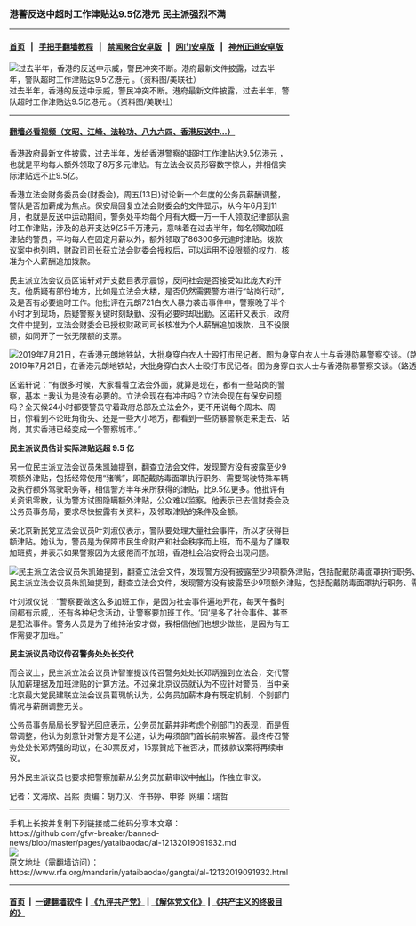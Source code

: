 ### 港警反送中超时工作津贴达9.5亿港元    民主派强烈不满
------------------------

#### [首页](https://github.com/gfw-breaker/banned-news/blob/master/README.md) &nbsp;&nbsp;|&nbsp;&nbsp; [手把手翻墙教程](https://github.com/gfw-breaker/guides/wiki) &nbsp;&nbsp;|&nbsp;&nbsp; [禁闻聚合安卓版](https://github.com/gfw-breaker/bn-android) &nbsp;&nbsp;|&nbsp;&nbsp; [网门安卓版](https://github.com/oGate2/oGate) &nbsp;&nbsp;|&nbsp;&nbsp; [神州正道安卓版](https://github.com/SzzdOgate/update) 



<div id="headerimg">
 <img alt="过去半年，香港的反送中示威，警民冲突不断。港府最新文件披露，过去半年，警队超时工作津贴达9.5亿港元 。（资料图/美联社）" src="https://www.rfa.org/mandarin/yataibaodao/gangtai/al-12132019091932.html/AP_19322263814867-1.jpg/@@images/82ad6d82-7181-4a97-b9a7-3fae46686ba3.jpeg" title="过去半年，香港的反送中示威，警民冲突不断。港府最新文件披露，过去半年，警队超时工作津贴达9.5亿港元 。（资料图/美联社）"/>
 <div id="headerimgcontents">
  <div id="headerimgcaption">
   <span>
    过去半年，香港的反送中示威，警民冲突不断。港府最新文件披露，过去半年，警队超时工作津贴达9.5亿港元 。（资料图/美联社）
   </span>
   <!-- zoomattribute -->
  </div>
  <!-- headerimgcaption -->
 </div>
 <!-- headerimagecontents -->
</div>

<hr/>


#### [翻墙必看视频（文昭、江峰、法轮功、八九六四、香港反送中...）](https://github.com/gfw-breaker/banned-news/blob/master/pages/link3.md)

<div id="storytext">
 <div>
  <div class="slot_header">
  </div>
 </div>
 <p>
  香港政府最新文件披露，过去半年，发给香港警察的超时工作津贴达9.5亿港元 ，也就是平均每人额外领取了8万多元津贴。有立法会议员形容数字惊人，并相信实际津贴远不止9.5亿。
 </p>
 <p>
  香港立法会财务委员会(财委会)，周五(13日)讨论新一个年度的公务员薪酬调整，警队是否加薪成为焦点。保安局回复立法会财委会的文件显示，从今年6月到11月，也就是反送中运动期间，警务处平均每个月有大概一万一千人领取纪律部队逾时工作津贴，涉及的总开支达9亿5千万港元，意味着在过去半年，每名领取加班津贴的警员，平均每人在固定月薪以外，额外领取了86300多元逾时津贴。拨款议案中也列明，财政司司长获立法会财委会授权后，可以运用不设限额的权力，核准为个人薪酬追加拨款。
 </p>
 <p>
 </p>
 <p>
 </p>
 <p>
  民主派立法会议员区诺轩对开支数目表示震惊，反问社会是否接受如此庞大的开支。他质疑有部份地方，比如是立法会大楼，是否仍然需要警方进行“站岗行动”，及是否有必要逾时工作。他批评在元朗721白衣人暴力袭击事件中，警察晚了半个小时才到现场，质疑警察关键时刻缺勤、没有必要时却出勤。区诺轩又表示，政府文件中提到，立法会财委会已授权财政司司长核准为个人薪酬追加拨款，且不设限额，如同开了一张无限额的支票。
 </p>
 <p>
 </p>
 <p>
  <div class="image-inline captioned" style="width:1500px;">
   <div style="width:1500px;">
    <img alt="2019年7月21日，在香港元朗地铁站，大批身穿白衣人士殴打市民记者。图为身穿白衣人士与香港防暴警察交谈。（路透社）" src="https://www.rfa.org/mandarin/yataibaodao/gangtai/al-12132019091932.html/2019-07-22T053233Z_208922437_RC1CCDF6EEA0_RTRMADP_3_HONGKONG-EXTRADITION.JPG" title="2019年7月21日，在香港元朗地铁站，大批身穿白衣人士殴打市民记者。图为身穿白衣人士与香港防暴警察交谈。（路透社）"/>
   </div>
   <div class="image-caption">
    <span style="width:1500px;">
     2019年7月21日，在香港元朗地铁站，大批身穿白衣人士殴打市民记者。图为身穿白衣人士与香港防暴警察交谈。（路透社）
    </span>
    <span class="copyright">
    </span>
   </div>
  </div>
 </p>
 <p>
  区诺轩说：“有很多时候，大家看看立法会外面，就算是现在，都有一些站岗的警察，基本上我认为是没有必要的。立法会现在有冲击吗？立法会现在有保安问题吗？全天候24小时都要警员守着政府总部及立法会外，更不用说每个周末、周日，你看到不论旺角街头、还是一些大小地方，都看到一些防暴警察走来走去、站岗，其实香港已经变成一个警察城市。”
 </p>
 <p>
  <b>
   民主派议员估计实际津贴远超
  </b>
  <b>
   9.5
  </b>
  <b>
   亿
  </b>
 </p>
 <p>
  另一位民主派立法会议员朱凯廸提到，翻查立法会文件，发现警方没有披露至少9项额外津贴，包括经常使用“猪嘴”，即配戴防毒面罩执行职务、需要驾驶特殊车辆及执行额外驾驶职务等，相信警方半年来所获得的津贴，比9.5亿更多。他批评有关资讯零散，认为警方试图隐瞒额外津贴，公众难以监察。他表示已去信财委会及公务员事务局，要求尽快披露有关资料，及领取津贴的条件及金额。
 </p>
 <p>
  亲北京新民党立法会议员叶刘淑仪表示，警队要处理大量社会事件，所以才获得巨额津贴。她认为，警员是为保障市民生命财产和社会秩序而上班，而不是为了赚取加班费，并表示如果警察因为太疲倦而不加班，香港社会治安将会出现问题。
 </p>
 <p>
 </p>
 <p>
  <div class="image-inline captioned" style="width:1500px;">
   <div style="width:1500px;">
    <img alt="民主派立法会议员朱凯廸提到，翻查立法会文件，发现警方没有披露至少9项额外津贴，包括配戴防毒面罩执行职务、需要驾驶特殊车辆及执行额外驾驶职务等，相信警方半年来所获得的津贴，比9.5亿更多。（资料图/美联社）" src="https://www.rfa.org/mandarin/yataibaodao/gangtai/al-12132019091932.html/AP_19342377623750.jpg" title="民主派立法会议员朱凯廸提到，翻查立法会文件，发现警方没有披露至少9项额外津贴，包括配戴防毒面罩执行职务、需要驾驶特殊车辆及执行额外驾驶职务等，相信警方半年来所获得的津贴，比9.5亿更多。（资料图/美联社）"/>
   </div>
   <div class="image-caption">
    <span style="width:1500px;">
     民主派立法会议员朱凯廸提到，翻查立法会文件，发现警方没有披露至少9项额外津贴，包括配戴防毒面罩执行职务、需要驾驶特殊车辆及执行额外驾驶职务等，相信警方半年来所获得的津贴，比9.5亿更多。（资料图/美联社）
    </span>
    <span class="copyright">
    </span>
   </div>
  </div>
 </p>
 <p>
  叶刘淑仪说：“警察要做这么多加班工作，是因为社会事件遍地开花，每天午餐时间都有示威,，还有各种纪念活动，让警察要加班工作。‘因’是多了社会事件、甚至是犯法事件。警务人员是为了维持治安才做，我相信他们也想少做些，是因为有工作需要才加班。”
 </p>
 <p>
  <b>
   民主派议员动议传召警务处处长交代
  </b>
 </p>
 <p>
  而会议上，民主派立法会议员许智峯提议传召警务处处长邓炳强到立法会，交代警队加薪理据及加班津贴的计算方法。不过亲北京议员就认为不应针对警员，当中亲北京最大党民建联立法会议员葛珮帆认为，公务员加薪本身有既定机制，个别部门情况与薪酬调整无关。
 </p>
 <p>
  公务员事务局局长罗智光回应表示，公务员加薪并非考虑个别部门的表现，而是恆常调整，他认为刻意针对警方是不公道，认为毋须部门首长前来解答。最终传召警务处处长邓炳强的动议，在30票反对，15票贊成下被否决，而拨款议案将再续审议。
 </p>
 <p>
  另外民主派议员也要求把警察加薪从公务员加薪审议中抽出，作独立审议。
 </p>
 <p>
 </p>
 <p>
  记者：文海欣、吕熙  责编：胡力汉、许书婷、申铧  网编：瑞哲
 </p>
</div>

<hr/>
手机上长按并复制下列链接或二维码分享本文章：<br/>
https://github.com/gfw-breaker/banned-news/blob/master/pages/yataibaodao/al-12132019091932.md <br/>
<a href='https://github.com/gfw-breaker/banned-news/blob/master/pages/yataibaodao/al-12132019091932.md'><img src='https://github.com/gfw-breaker/banned-news/blob/master/pages/yataibaodao/al-12132019091932.md.png'/></a> <br/>
原文地址（需翻墙访问）：https://www.rfa.org/mandarin/yataibaodao/gangtai/al-12132019091932.html


------------------------
#### [首页](https://github.com/gfw-breaker/banned-news/blob/master/README.md) &nbsp;|&nbsp; [一键翻墙软件](https://github.com/gfw-breaker/nogfw/blob/master/README.md) &nbsp;| [《九评共产党》](https://github.com/gfw-breaker/9ping.md/blob/master/README.md#九评之一评共产党是什么) | [《解体党文化》](https://github.com/gfw-breaker/jtdwh.md/blob/master/README.md) | [《共产主义的终极目的》](https://github.com/gfw-breaker/gczydzjmd.md/blob/master/README.md)


<img src='http://gfw-breaker.win/banned-news/pages/yataibaodao/al-12132019091932.md' width='0px' height='0px'/>